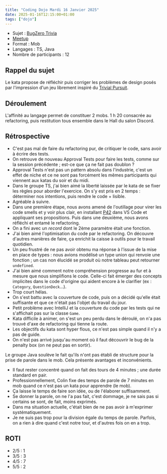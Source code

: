 ```yaml
---
title: "Coding Dojo Mardi 16 Janvier 2025"
date: 2025-01-16T12:15:00+01:00
tags: ["dojo"]
---
```


- Sujet : [BugZero Trivia](https://github.com/martinsson/BugsZero-Kata)
- [Meetup](https://www.meetup.com/software-craftsmanship-lyon/events/305268760/)
- Format : Mob
- Langages : TS, Java
- Nombre de participants : 12 

## Rappel du sujet

Le kata propose de réfléchir puis corriger les problèmes de design posés par l'impression d'un jeu librement inspiré du [Trivial Pursuit](https://fr.wikipedia.org/wiki/Trivial_Pursuit).

## Déroulement

L'affinité au langage permet de constituer 2 mobs.
1 h 20 consacrée au refactoring, puis restitution tous ensemble dans le Hall du salon Discord.

## Rétrospective

* C'est pas mal de faire du refactoring pur, de critiquer le code, sans avoir à écrire des tests.
* On retrouve de nouveau Approval Tests pour faire les tests, comme sur la session précédente ; est-ce que ça ne fait pas doublon ?
* Approval Tests n'est pas un pattern absolu dans l'industrie, c'est un effet de niche et ce ne sont pas forcément les mêmes participants qui viennent aux katas du soir et du midi.
* Dans le groupe TS, j'ai bien aimé la liberté laissée par le kata de se fixer les règles pour aborder l'exercice.
On s'y est pris en 2 temps : déterminer nos intentions, puis rendre le code + lisible.
* Agréable à suivre.
* Dans une première étape, nous avons amené de l'outillage pour virer les code smells et y voir plus clair, en installant [P42](https://github.com/p42ai) dans VS Code et appliquant ses propositions.
Puis dans une deuxième, nous avons réfléchi et entamé le refactoring.
* On a fini avec un _record_ dont le 2ème paramètre était une fonction.
* J'ai bien aimé l'optimisation du code par le refactoring.
On découvre d'autres manières de faire, ça enrichit la caisse à outils pour le travail quotidien.
* Un peu frustré de ne pas avoir obtenu ma réponse à l'issue de la mise en place de types : nous avions modélisé un type union qui renvoie une fonction ; un cas non élucidé se produit où notre tableau peut retourner `undefined`.
* J'ai bien aimé comment notre compréhension progresse au fur et à mesure que nous simplifions le code.
Celle-ci fait émerger des concepts implicites dans le code d'origine qui aident encore à le clarifier (ex : `Category`, `QuestionDeck`...).
* Trop court hélas.
* On s'est battu avec la couverture de code, puis on a décidé qu'elle était suffisante et que ce n'était pas l'objet du travail du jour.
* Petit problème avec IntelliJ et la couverture du code par les tests qui ne s'affichait pas sur la classe `Game`.
* Kata difficile à animer, on s'est un peu perdu dans le déroulé, on n'a pas trouvé d'axe de refactoring qui tienne la route.
* Les objectifs du kata sont hyper flous, ce n'est pas simple quand il n'y a pas de guide.
* On n'est pas arrivé jusqu'au moment où il faut découvrir le bug de la penalty box (on ne peut pas en sortir).

Le groupe Java soulève le fait qu'ils n'ont pas établi de structure pour la prise de parole dans le mob.
Cela présente avantages et inconvénients.

* Il faut rester concentré quand on fait des tours de 4 minutes ; une durée standard en pair.
* Professionnellement, Colin fixe des temps de parole de 7 minutes en mob quand ce n'est pas un kata pour apprendre (le mob).
* Ça laisse le temps de faire son idée, ou de l'élaborer suffisamment.
* Se donner la parole, on ne l'a pas fait, c'est dommage, je ne sais pas si certains se sont, de fait, moins exprimés.
* Dans ma situation actuelle, c'était bien de ne pas avoir à m'exprimer systématiquement.
* Je ne suis pas trop pour la division égale du temps de parole.
Parfois, on a rien à dire quand c'est notre tour, et d'autres fois on en a trop.

## ROTI

- 2/5 : 1
- 3/5 : 3
- 4/5 : 7
- 5/5 : 2
